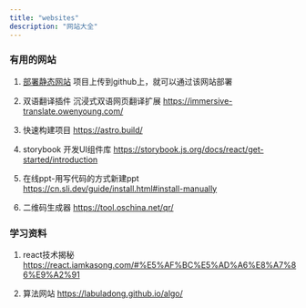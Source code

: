 ```yaml
---
title: "websites"
description: "网站大全"
---
```


### 有用的网站
1. [部署静态网站](https://app.netlify.com/)
   项目上传到github上，就可以通过该网站部署

2.  双语翻译插件 
   沉浸式双语网页翻译扩展 https://immersive-translate.owenyoung.com/

3. 快速构建项目
   https://astro.build/

4. storybook 开发UI组件库
   https://storybook.js.org/docs/react/get-started/introduction

5. 在线ppt-用写代码的方式新建ppt
   https://cn.sli.dev/guide/install.html#install-manually

6. 二维码生成器
   https://tool.oschina.net/qr/
### 学习资料
1. react技术揭秘
  https://react.iamkasong.com/#%E5%AF%BC%E5%AD%A6%E8%A7%86%E9%A2%91

1. 算法网站
   https://labuladong.github.io/algo/